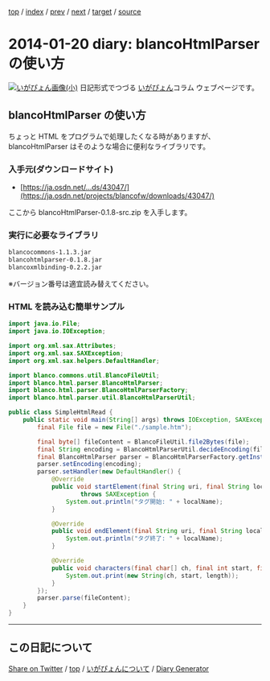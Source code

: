 [top](https://igapyon.github.io/diary/) 
 / [index](https://igapyon.github.io/diary/2014/index.html) 
 / [prev](https://igapyon.github.io/diary/2014/ig140108.html) 
 / [next](https://igapyon.github.io/diary/2014/ig140121.html) 
 / [target](https://igapyon.github.io/diary/2014/ig140120.html) 
 / [source](https://github.com/igapyon/diary/blob/gh-pages/2014/ig140120.html.src.md) 

2014-01-20 diary: blancoHtmlParser の使い方
=====================================================================================================
[![いがぴょん画像(小)](https://igapyon.github.io/diary/images/iga200306s.jpg "いがぴょん")](https://igapyon.github.io/diary/memo/memoigapyon.html) 日記形式でつづる [いがぴょん](https://igapyon.github.io/diary/memo/memoigapyon.html)コラム ウェブページです。

## blancoHtmlParser の使い方

ちょっと HTML をプログラムで処理したくなる時がありますが、blancoHtmlParser はそのような場合に便利なライブラリです。

### 入手元(ダウンロードサイト)


* [https://ja.osdn.net/...ds/43047/](https://ja.osdn.net/projects/blancofw/downloads/43047/)

ここから blancoHtmlParser-0.1.8-src.zip を入手します。


### 実行に必要なライブラリ


```sh
blancocommons-1.1.3.jar
blancohtmlparser-0.1.8.jar
blancoxmlbinding-0.2.2.jar
```

※バージョン番号は適宜読み替えてください。


### HTML を読み込む簡単サンプル


```java
import java.io.File;
import java.io.IOException;

import org.xml.sax.Attributes;
import org.xml.sax.SAXException;
import org.xml.sax.helpers.DefaultHandler;

import blanco.commons.util.BlancoFileUtil;
import blanco.html.parser.BlancoHtmlParser;
import blanco.html.parser.BlancoHtmlParserFactory;
import blanco.html.parser.util.BlancoHtmlParserUtil;

public class SimpleHtmlRead {
    public static void main(String[] args) throws IOException, SAXException {
        final File file = new File("./sample.htm");

        final byte[] fileContent = BlancoFileUtil.file2Bytes(file);
        final String encoding = BlancoHtmlParserUtil.decideEncoding(fileContent);
        final BlancoHtmlParser parser = BlancoHtmlParserFactory.getInstance();
        parser.setEncoding(encoding);
        parser.setHandler(new DefaultHandler() {
            @Override
            public void startElement(final String uri, final String localName, final String name, final Attributes atts)
                    throws SAXException {
                System.out.println("タグ開始: " + localName);
            }

            @Override
            public void endElement(final String uri, final String localName, final String name) throws SAXException {
                System.out.println("タグ終了: " + localName);
            }

            @Override
            public void characters(final char[] ch, final int start, final int length) throws SAXException {
                System.out.print(new String(ch, start, length));
            }
        });
        parser.parse(fileContent);
    }
}
```



----------------------------------------------------------------------------------------------------

## この日記について

[Share on Twitter](https://twitter.com/intent/tweet?hashtags=igapyon%2Cdiary%2C%E3%81%84%E3%81%8C%E3%81%B4%E3%82%87%E3%82%93&text=blancoHtmlParser+%E3%81%AE%E4%BD%BF%E3%81%84%E6%96%B9&url=https%3A%2F%2Figapyon.github.io%2Fdiary%2F2014%2Fig140120.html) / [top](https://igapyon.github.io/diary/) / [いがぴょんについて](https://igapyon.github.io/diary/memo/memoigapyon.html) / [Diary Generator](https://github.com/igapyon/igapyonv3)
